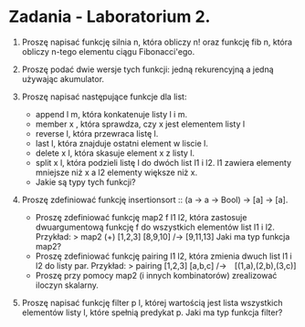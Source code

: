 # Zadania - Laboratorium 2.

1. Proszę napisać funkcję silnia n, która obliczy n! oraz funkcję fib n, która obliczy n-tego elementu ciągu Fibonacci'ego.

1. Proszę podać dwie wersje tych funkcji: jedną rekurencyjną a jedną używając akumulator.

1. Proszę napisać następujące funkcje dla list:
   - append l m, która konkatenuje listy l i m.
   - member x , która sprawdza, czy x jest elementem listy l
   - reverse l, która przewraca listę l.
   - last l, która znajduje ostatni element w liscie l.
   - delete x l, która skasuje element x z listy l.
   - split x l, która podzieli listę l do dwóch list l1 i l2. l1 zawiera elementy mniejsze niż x a l2 elementy większe niż x.
   - Jakie są typy tych funkcji?

1. Proszę zdefiniować funkcję insertionsort :: (a -> a -> Bool) -> [a] -> [a].
   - Proszę zdefiniować funkcję map2 f l1 l2, która zastosuje dwuargumentową funkcję f do wszystkich elementów list l1 i l2. Przykład: > map2 (+) [1,2,3] [8,9,10] /-> [9,11,13] Jaki ma typ funkcja map2?
   - Proszę zdefiniować funkcję pairing l1 l2, która zmienia dwuch list l1 i l2 do listy par. Przykład: > pairing [1,2,3] [a,b,c] /-> [(1,a),(2,b),(3,c)]
   - Proszę przy pomocy map2 (i innych kombinatorów) zrealizować iloczyn skalarny.

1. Proszę napisać funkcję filter p l, której wartością jest lista wszystkich elementów listy l, które spełnią predykat p. Jaki ma typ funkcja filter?